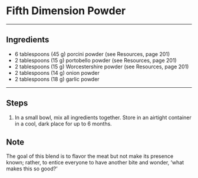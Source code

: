 # Fifth Dimension Powder

---

## Ingredients

* 6 tablespoons (45 g) porcini powder (see Resources, page 201)
* 2 tablespoons (15 g) portobello powder (see Resources, page 201)
* 2 tablespoons (15 g) Worcestershire powder (see Resources, page 201)
* 2 tablespoons (14 g) onion powder
* 2 tablespoons (18 g) garlic powder


---

## Steps

1.  In a small bowl, mix all ingredients together. Store in an airtight container in a cool, dark place for up to 6 months.

## Note
The goal of this blend is to flavor the meat but not make its presence known; rather, to entice everyone to have another bite and wonder, ‘what makes this so good?’